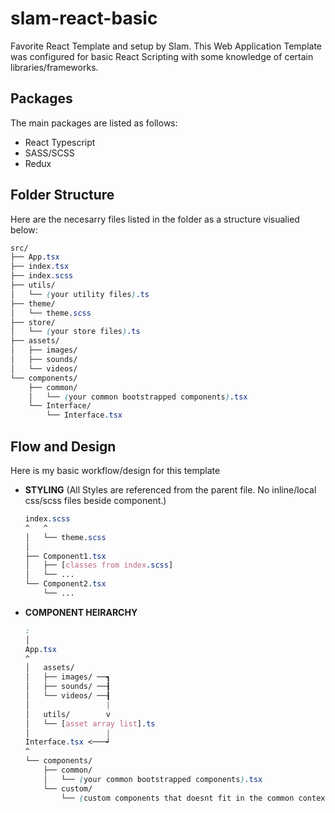 # slam-react-basic

Favorite React Template and setup by Slam. This Web Application Template was configured for basic React Scripting with some knowledge of certain libraries/frameworks.

## Packages

The main packages are listed as follows:

- React Typescript
- SASS/SCSS
- Redux

## Folder Structure

Here are the necesarry files listed in the folder as a structure visualied below:

```css
src/
├── App.tsx
├── index.tsx
├── index.scss
├── utils/
│   └── (your utility files).ts
├── theme/
│   └── theme.scss
├── store/
│   └── (your store files).ts
├── assets/
│   ├── images/
│   ├── sounds/
│   └── videos/
└── components/
    ├── common/
    │   └── (your common bootstrapped components).tsx
    └── Interface/
        └── Interface.tsx
```

## Flow and Design

Here is my basic workflow/design for this template

- **STYLING** (All Styles are referenced from the parent file. No inline/local css/scss files beside component.)

    ```css
    index.scss
    ^   ^
    │   └── theme.scss
    │
    ├── Component1.tsx
    │   ├── [classes from index.scss]
    │   └── ...
    └── Component2.tsx
        └── ...
    ```

- **COMPONENT HEIRARCHY**

    ```css
    :
    │
    App.tsx
    ^
    │   assets/
    │   ├── images/ ──┓
    │   ├── sounds/ ──┨
    │   └── videos/ ──┨
    │                 |
    │   utils/        v
    │   └── [asset array list].ts
    │                 |
    Interface.tsx <───┙
    ^
    └── components/
        ├── common/
        │   └── (your common bootstrapped components).tsx
        └── custom/
            └── (custom components that doesnt fit in the common context).tsx
    ```
